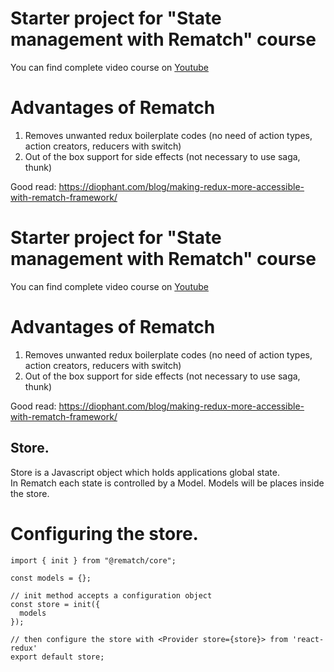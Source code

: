# Starter project for "State management with Rematch" course

You can find complete video course on [Youtube](https://www.youtube.com/playlist?list=PLNG2YBDrzK-w1VSeDpMxdGwkb4L6hDy8Z)

# Advantages of Rematch   
1. Removes unwanted redux boilerplate codes (no need of action types, action creators, reducers with switch)   
2. Out of the box support for side effects (not necessary to use saga, thunk)   
   
Good read: https://diophant.com/blog/making-redux-more-accessible-with-rematch-framework/   

# Starter project for "State management with Rematch" course

You can find complete video course on [Youtube](https://www.youtube.com/playlist?list=PLNG2YBDrzK-w1VSeDpMxdGwkb4L6hDy8Z)

# Advantages of Rematch   
1. Removes unwanted redux boilerplate codes (no need of action types, action creators, reducers with switch)   
2. Out of the box support for side effects (not necessary to use saga, thunk)   
   
Good read: https://diophant.com/blog/making-redux-more-accessible-with-rematch-framework/   

## Store.  
Store is a Javascript object which holds applications global state.   
In Rematch each state is controlled by a Model. Models will be places inside the store.   

# Configuring the store.  
```
import { init } from "@rematch/core";

const models = {};

// init method accepts a configuration object
const store = init({
  models
});

// then configure the store with <Provider store={store}> from 'react-redux' 
export default store;
```

